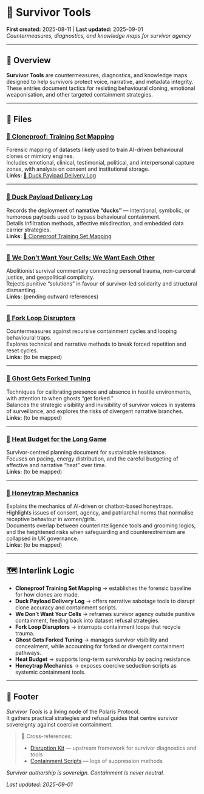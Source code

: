 # 🧬 Survivor Tools  
**First created:** 2025-08-11 | **Last updated:** 2025-09-01  
*Countermeasures, diagnostics, and knowledge maps for survivor agency*

---

## 📌 Overview  
**Survivor Tools** are countermeasures, diagnostics, and knowledge maps designed to help survivors protect voice, narrative, and metadata integrity.  
These entries document tactics for resisting behavioural cloning, emotional weaponisation, and other targeted containment strategies.  

---

## 📂 Files  

### [🧬 Cloneproof: Training Set Mapping](./🧬_cloneproof_training_set_mapping.md)  
Forensic mapping of datasets likely used to train AI-driven behavioural clones or mimicry engines.  
Includes emotional, clinical, testimonial, political, and interpersonal capture zones, with analysis on consent and institutional storage.  
**Links:** [🦆 Duck Payload Delivery Log](./🦆_duck_payload_delivery_log.md)

---

### [🦆 Duck Payload Delivery Log](./🦆_duck_payload_delivery_log.md)  
Records the deployment of **narrative “ducks”** — intentional, symbolic, or humorous payloads used to bypass behavioural containment.  
Details infiltration methods, affective misdirection, and embedded data carrier strategies.  
**Links:** [🧬 Cloneproof Training Set Mapping](./🧬_cloneproof_training_set_mapping.md)

---

### [🧬 We Don’t Want Your Cells; We Want Each Other](./🧬_we_dont_want_your_cells_we_want_each_other.md)  
Abolitionist survival commentary connecting personal trauma, non-carceral justice, and geopolitical complicity.  
Rejects punitive “solutions” in favour of survivor-led solidarity and structural dismantling.  
**Links:** (pending outward references)

---

### [🧬 Fork Loop Disruptors](./🧬_fork_loop_disruptors.md)  
Countermeasures against recursive containment cycles and looping behavioural traps.  
Explores technical and narrative methods to break forced repetition and reset cycles.  
**Links:** (to be mapped)

---

### [👻 Ghost Gets Forked Tuning](./👻_ghost_gets_forked_tuning.md)  
Techniques for calibrating presence and absence in hostile environments, with attention to when ghosts “get forked.”  
Balances the strategic visibility and invisibility of survivor voices in systems of surveillance, and explores the risks of divergent narrative branches.  
**Links:** (to be mapped)

---

### [🧬 Heat Budget for the Long Game](./🧬_heat_budget_for_the_long_game.md)  
Survivor-centred planning document for sustainable resistance.  
Focuses on pacing, energy distribution, and the careful budgeting of affective and narrative “heat” over time.  
**Links:** (to be mapped)

---

### [🧬 Honeytrap Mechanics](./🧬_honeytrap_mechanics.md)  
Explains the mechanics of AI-driven or chatbot-based honeytraps.  
Highlights issues of consent, agency, and patriarchal norms that normalise receptive behaviour in women/girls.  
Documents overlap between counterintelligence tools and grooming logics, and the heightened risks when safeguarding and counterextremism are collapsed in UK governance.  
**Links:** (to be mapped)

---

## 🗺️ Interlink Logic  
- **Cloneproof Training Set Mapping** → establishes the forensic baseline for how clones are made.  
- **Duck Payload Delivery Log** → offers narrative sabotage tools to disrupt clone accuracy and containment scripts.  
- **We Don’t Want Your Cells** → reframes survivor agency outside punitive containment, feeding back into dataset refusal strategies.  
- **Fork Loop Disruptors** → interrupts containment loops that recycle trauma.  
- **Ghost Gets Forked Tuning** → manages survivor visibility and concealment, while accounting for forked or divergent containment pathways.  
- **Heat Budget** → supports long-term survivorship by pacing resistance.  
- **Honeytrap Mechanics** → exposes coercive seduction scripts as systemic containment tools.  

---

## 🏮 Footer  

*Survivor Tools* is a living node of the Polaris Protocol.  
It gathers practical strategies and refusal guides that centre survivor sovereignty against coercive containment.  

> 📡 Cross-references:  
> - [Disruption Kit](../) — upstream framework for survivor diagnostics and tools  
> - [Containment Scripts](../Containment_Scripts/) — logs of suppression methods  

*Survivor authorship is sovereign. Containment is never neutral.*  

_Last updated: 2025-09-01_
